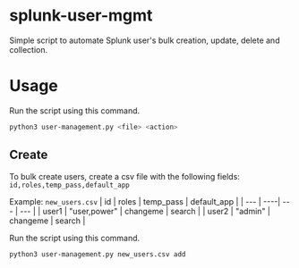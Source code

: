 # splunk-user-mgmt
Simple script to automate Splunk user's bulk creation, update, delete and collection.

# Usage
Run the script using this command.

```bash
python3 user-management.py <file> <action>
```

## Create
To bulk create users, create a csv file with the following fields: `id,roles,temp_pass,default_app`

Example: `new_users.csv`
| id | roles | temp_pass | default_app |
| --- | ----| --- | --- |
| user1 | "user,power" | changeme | search |
| user2 | "admin" | changeme | search |

Run the script using this command.

```bash
python3 user-management.py new_users.csv add
```
